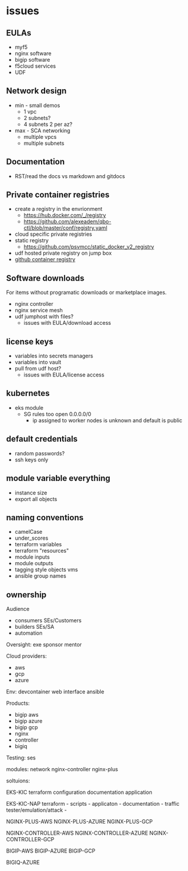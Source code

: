 # issues
## EULAs
 - myf5
  - nginx software
  - bigip software
 - f5cloud services
 - UDF

## Network design
- min - small demos
  - 1 vpc
  - 2 subnets?
  - 4 subnets 2 per az?
- max - SCA networking
  - multiple vpcs
  - multiple subnets

## Documentation

- RST/read the docs vs markdown and gitdocs

## Private container registries
- create a registry in the envrionment
  - https://hub.docker.com/_/registry
  - https://github.com/alexeadem/qbo-ctl/blob/master/conf/registry.yaml
- cloud specific private registries
- static registry
  - https://github.com/psvmcc/static_docker_v2_registry
- udf hosted private registry on jump box
- [github container registry](https://docs.github.com/en/packages/guides/about-github-container-registry)

## Software downloads

For items without programatic downloads or marketplace images.

- nginx controller
- nginx service mesh
- udf jumphost with files?
  - issues with EULA/download access

## license keys

- variables into secrets managers
- variables into vault
- pull from udf host?
  - issues with EULA/license access


## kubernetes
- eks module
  - SG rules too open 0.0.0.0/0
    - ip assigned to worker nodes is unknown and default is public

## default credentials
- random passwords?
- ssh keys only

## module variable everything
 - instance size
 - export all objects

## naming conventions
 - camelCase
 - under_scores
 - terraform variables
 - terraform "resources"
 - module inputs
 - module outputs
 - tagging style objects vms
 - ansible group names

## ownership

Audience
 - consumers  SEs/Customers
 - builders SEs/SA
 - automation

Oversight:
exe sponsor
 mentor

Cloud providers:
- aws
- gcp
- azure

Env:
devcontainer
web interface
ansible

Products:
- bigip aws
- bigip azure
- bigip gcp
- nginx
- controller
- bigiq

Testing:
ses

modules:
network
nginx-controller
nginx-plus


soltuions:

EKS-KIC
terraform
configuration
documentation
application

EKS-KIC-NAP
terraform -
scripts -
applicaton -
documentation -
traffic tester/emulation/attack -

NGINX-PLUS-AWS
NGINX-PLUS-AZURE
NGINX-PLUS-GCP

NGINX-CONTROLLER-AWS
NGINX-CONTROLLER-AZURE
NGINX-CONTROLLER-GCP

BIGIP-AWS
BIGIP-AZURE
BIGIP-GCP

BIGIQ-AZURE
